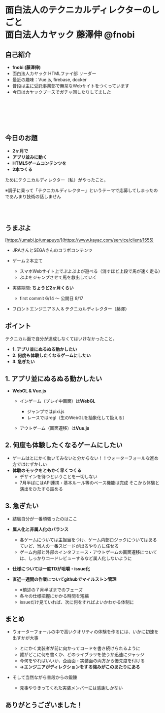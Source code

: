 # <span>面白法人の</span><span>テクニカルディレクターのしごと</span><footer>面白法人カヤック 藤澤伸 @fnobi</footer>

## 自己紹介

- **fnobi (藤澤伸)**
- 面白法人カヤック HTMLファイ部 リーダー
- 最近の趣味：Vue.js, firebase, docker
- 普段は主に受託事業部で無茶なWebサイトをつくっています
- 今日はカヤックブースでガチャ回したりしてました

### 　
### 　

## 今日のお題

- **2ヶ月で**
- **アプリ並みに動く**
- **HTML5ゲームコンテンツを**
- **2本つくる**

ためにテクニカルディレクター（私）がやったこと。

※調子に乗って「テクニカルディレクター」というテーマで応募してしまったのであんまり技術の話しません

### 　

## うまぷよ

[https://umabi.jp/umapuyo/](https://www.kayac.com/service/client/1555)

- JRAさんとSEGAさんのコラボコンテンツ
- ゲーム２本立て
  - スマホWebサイト上でぷよぷよが遊べる（消すほど上段で馬が速く走る）
  - ぷよをジャンプさせて馬を救出していく

- 実装期間: **ちょうど2ヶ月くらい**
  - first commit 6/14 〜 公開日 8/17
- フロントエンジニア３人 & テクニカルディレクター（藤澤）

## ポイント

テクニカル面で自分が達成しなくてはいけなかったこと。

- **1. アプリ並にぬるぬる動かしたい**
- **2. 何度も体験したくなるゲームにしたい**
- **3. 急ぎたい**

## <span>1. アプリ並に</span><span>ぬるぬる動かしたい</span>

- **WebGL & Vue.js**
  - インゲーム（プレイ中画面）は**WebGL**
    - ジャンプではpixi.js
    - レースではregl（生のWebGLを抽象化して扱える）
  
  - アウトゲーム（画面遷移）は**Vue.js**

## <span>2. 何度も体験したくなる</span><span>ゲームにしたい</span>

- ゲームはとにかく動いてみないと分からない！！ウォーターフォールな進め方ではむずかしい
- **体験のモックをともかく早くつくる**
  - デザインを待つということを一切しない
  - 7月半ばにはAPI連携・基本ルール等のベース機能は完成 そこから体験と演出をひたすら詰める

## 3. 急ぎたい

- 結局自分が一番頑張ったのはここ

- **属人化と非属人化のバランス**
  - 各ゲームについては主担当をつけ、ゲーム内部ロジックについてはあるていど、当人の一番スピードが出るやり方に任せる
  - ゲーム内部と外部のインタフェース・アウトゲームの画面遷移については、しっかりコードレビューするなど属人化しないように

- **仕様については一度TDが咀嚼・issue化**
- **直近一週間の作業についてgithubでマイルストン管理**
  - ※前述の７月半ばまでのフェーズ
  - 各々の仕様把握にかかる時間を短縮
  - issueだけ見ていれば、次に何をすればよいかわかる体制に

## まとめ

- ウォーターフォールの中で高いクオリティの体験を作るには、いかに初速を出すかが大事
  - とにかく実装者が前に向かってコードを書き続けられるように
  - 誰がどこに何を書くか、どのライブラリを使うか迅速にジャッジ
  - 今何をやればいいか、企画面・実装面の両方から優先度を付ける
  - **→エンジニアがディレクションをする強みがこのあたりにある**

- そして当然ながら普段からの鍛錬
  - 見事やりきってくれた実装メンバーには感謝しかない

## ありがとうございました！

